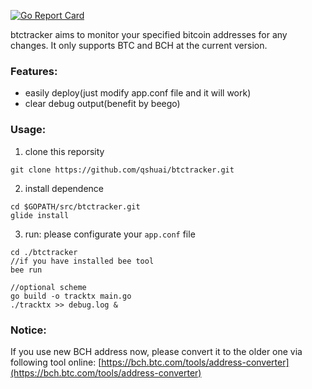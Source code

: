 [![Go Report Card](https://goreportcard.com/badge/github.com/qshuai/btctracker)](https://goreportcard.com/report/github.com/qshuai/btctracker)

btctracker aims to monitor your specified bitcoin addresses for any changes. It only supports BTC and BCH at the current version.

### Features:

- easily deploy(just modify app.conf file and it will work)
- clear debug output(benefit by beego)

### Usage:

1. clone this reporsity
```
git clone https://github.com/qshuai/btctracker.git
```
2. install dependence
```
cd $GOPATH/src/btctracker.git
glide install
```
3. run: please configurate your `app.conf` file
```
cd ./btctracker
//if you have installed bee tool
bee run

//optional scheme
go build -o tracktx main.go
./tracktx >> debug.log &
```

### Notice:

If you use new BCH address now, please convert it to the older one via following tool online: [https://bch.btc.com/tools/address-converter](https://bch.btc.com/tools/address-converter)
